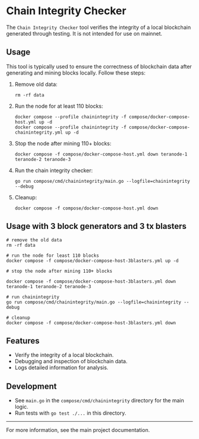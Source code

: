 # Chain Integrity Checker

The `Chain Integrity Checker` tool verifies the integrity of a local blockchain generated through testing. It is not intended for use on mainnet.

## Usage

This tool is typically used to ensure the correctness of blockchain data after generating and mining blocks locally. Follow these steps:

1. Remove old data:
   ```shell
   rm -rf data
   ```

2. Run the node for at least 110 blocks:
   ```shell
   docker compose --profile chainintegrity -f compose/docker-compose-host.yml up -d
   docker compose --profile chainintegrity -f compose/docker-compose-chainintegrity.yml up -d
   ```

3. Stop the node after mining 110+ blocks:
   ```shell
   docker compose -f compose/docker-compose-host.yml down teranode-1 teranode-2 teranode-3
   ```

4. Run the chain integrity checker:
   ```shell
   go run compose/cmd/chainintegrity/main.go --logfile=chainintegrity --debug
   ```

5. Cleanup:
   ```shell
   docker compose -f compose/docker-compose-host.yml down
   ```

## Usage with 3 block generators and 3 tx blasters
```shell
# remove the old data
rm -rf data

# run the node for least 110 blocks
docker compose -f compose/docker-compose-host-3blasters.yml up -d

# stop the node after mining 110+ blocks

docker compose -f compose/docker-compose-host-3blasters.yml down teranode-1 teranode-2 teranode-3

# run chainintegrity
go run compose/cmd/chainintegrity/main.go --logfile=chainintegrity --debug

# cleanup
docker compose -f compose/docker-compose-host-3blasters.yml down
```

## Features
- Verify the integrity of a local blockchain.
- Debugging and inspection of blockchain data.
- Logs detailed information for analysis.

## Development

- See `main.go` in the `compose/cmd/chainintegrity` directory for the main logic.
- Run tests with `go test ./...` in this directory.

---

For more information, see the main project documentation.
